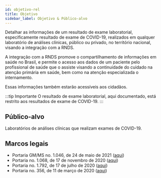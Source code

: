 ```yaml
---
id: objetivo-rel
title: Objetivo
sidebar_label: Objetivo & Público-alvo
---
```


Detalhar as informações de um resultado de exame laboratorial, especificamente
resultado de exame de COVID-19, realizados em qualquer laboratório de análises clínicas, público ou privado, no território nacional, visando a integração com
a RNDS.

A integração com a RNDS promove o compartilhamento de informações em saúde no
Brasil, e permite o acesso aos dados de um paciente pelo profissional de saúde
que o assiste visando a continuidade do cuidado na atenção primária em saúde,
bem como na atenção especializada o internamento.

Essas informações também estarão acessíveis aos cidadãos.

:::tip Importante
O resultado de exame laboratorial, aqui documentado, está restrito
aos resultados de exame de COVID-19.
:::

## Público-alvo

Laboratórios de análises clínicas que realizam exames de COVID-19.

## Marcos legais

- Portaria GM/MS no. 1.046, de 24 de maio de 2021 ([aqui](https://www.in.gov.br/web/dou/-/portaria-gm/ms-n-1.046-de-24-de-maio-de-2021-321789506))
- Portaria no. 1.068, de 17 de novembro de 2020 ([aqui](https://www.in.gov.br/en/web/dou/-/portaria-n-1.068-de-17-de-novembro-de-2020-289283311))
- Portaria no. 1.792, de 17 de julho de 2020 ([aqui](https://www.in.gov.br/en/web/dou/-/portaria-n-1.792-de-17-de-julho-de-2020-267730859))
- Portaria no. 356, de 11 de março de 2020 ([aqui](https://www.in.gov.br/en/web/dou/-/portaria-n-356-de-11-de-marco-de-2020-247538346))
